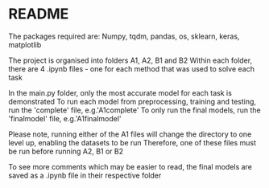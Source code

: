 # README

The packages required are:
Numpy, tqdm, pandas, os, sklearn, keras, matplotlib

The project is organised into folders A1, A2, B1 and B2
Within each folder, there are 4 .ipynb files - one for each method that was used to solve each task


In the main.py folder, only the most accurate model for each task is demonstrated
To run each model from preprocessing, training and testing, run the 'complete' file, e.g.'A1complete'
To only run the final models, run the 'finalmodel' file, e.g.'A1finalmodel'


Please note, running either of the A1 files will change the directory to one level up, enabling the datasets to be run
Therefore, one of these files must be run before running A2, B1 or B2

To see more comments which may be easier to read, the final models are saved as a .ipynb file in their respective folder
